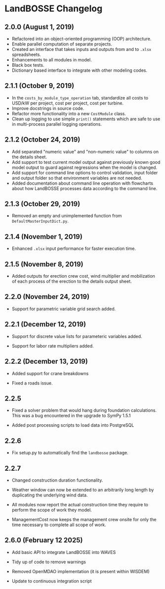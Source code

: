 # LandBOSSE Changelog

## 2.0.0 (August 1, 2019)

- Refactored into an object-oriented programming (OOP) architecture.
- Enable parallel computation of separate projects.
- Created an interface that takes inputs and outputs from and to `.xlsx` spreadsheets.
- Enhancements to all modules in model.
- Black box tests.
- Dictionary based interface to integrate with other modeling codes.

## 2.1.1 (October 9, 2019)

- In the `costs_by_module_type_operation` tab, standardize all costs to USD/kW per project, cost per project, cost per turbine.
- Improve docstrings in source code.
- Refactor more functionality into a new `CostModule` class.
- Clean up logging to use simple `print()` statements which are safe to use in multi-process parallel logging operations.

## 2.1.2 (October 24, 2019)

- Add separated "numeric value" and "non-numeric value" to columns on the details sheet.
- Add support to test current model output against previously known good model output to guard against regressions when the model is changed.
- Add support for command line options to control validation, input folder and output folder so that environment variables are not needed.
- Added documentation about command line operation with flowcharts about how LandBOSSE processes data according to the command line.

## 2.1.3 (October 29, 2019)

- Removed an empty and unimplemented function from `DefaultMasterInputDict.py`.

## 2.1.4 (November 1, 2019)

- Enhanced `.xlsx` input performance for faster execution time.

## 2.1.5 (November 8, 2019)

- Added outputs for erection crew cost, wind multiplier and mobilization of each process of the erection to the details output sheet.

## 2.2.0 (November 24, 2019)

- Support for parametric variable grid search added.

## 2.2.1 (December 12, 2019)

+ Support for discrete value lists for parameteric variables added.

+ Support for labor rate multipliers added.

## 2.2.2 (December 13, 2019)

+ Added support for crane breakdowns

+ Fixed a roads issue.

## 2.2.5

+ Fixed a solver problem that would hang during foundation calculations. This was a bug encountered in the upgrade to SymPy 1.5.1

+ Added post processing scripts to load data into PostgreSQL

## 2.2.6

+ Fix setup.py to automatically find the `landbosse` package.

## 2.2.7

+ Changed construction duration functionality.

+ Weather window can now be extended to an arbitrarily long length by duplicating the underlying wind data.

+ All modules now report the actual construction time they require to perform the scope of work they model.

+ ManagementCost now keeps the management crew onsite for only the time necessary to complete all scope of work.


## 2.6.0 (February 12 2025)

+ Add basic API to integrate LandBOSSE into WAVES

+ Tidy up of code to remove warnings

+ Removed OpenMDAO implementation (it is present within WISDEM)

+ Update to continuous integration script